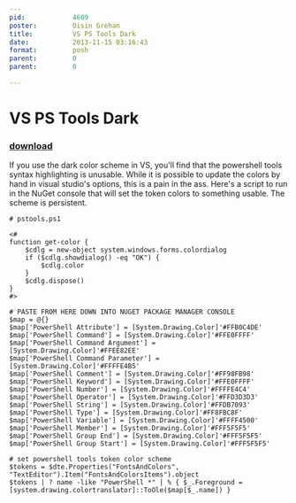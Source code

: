 ```yaml
---
pid:            4609
poster:         Oisin Grehan
title:          VS PS Tools Dark
date:           2013-11-15 03:16:43
format:         posh
parent:         0
parent:         0

---
```


# VS PS Tools Dark

### [download](4609.ps1)

If you use the dark color scheme in VS, you'll find that the powershell tools syntax highlighting is unusable. While it is possible to update the colors by hand in visual studio's options, this is a pain in the ass. Here's a script to run in the NuGet console that will set the token colors to something usable. The scheme is persistent.

```posh
# pstools.ps1

<#
function get-color {
    $cdlg = new-object system.windows.forms.colordialog
    if ($cdlg.showdialog() -eq "OK") {
        $cdlg.color
    }
    $cdlg.dispose()
}
#>

# PASTE FROM HERE DOWN INTO NUGET PACKAGE MANAGER CONSOLE
$map = @{}
$map['PowerShell Attribute'] = [System.Drawing.Color]'#FFB0C4DE'
$map['PowerShell Command'] = [System.Drawing.Color]'#FFE0FFFF'
$map['PowerShell Command Argument'] = [System.Drawing.Color]'#FFEE82EE'
$map['PowerShell Command Parameter'] = [System.Drawing.Color]'#FFFFE4B5'
$map['PowerShell Comment'] = [System.Drawing.Color]'#FF98FB98'
$map['PowerShell Keyword'] = [System.Drawing.Color]'#FFE0FFFF'
$map['PowerShell Number'] = [System.Drawing.Color]'#FFFFE4C4'
$map['PowerShell Operator'] = [System.Drawing.Color]'#FFD3D3D3'
$map['PowerShell String'] = [System.Drawing.Color]'#FFDB7093'
$map['PowerShell Type'] = [System.Drawing.Color]'#FF8FBC8F'
$map['PowerShell Variable'] = [System.Drawing.Color]'#FFFF4500'
$map['PowerShell Member'] = [System.Drawing.Color]'#FFF5F5F5'
$map['PowerShell Group End'] = [System.Drawing.Color]'#FFF5F5F5'
$map['PowerShell Group Start'] = [System.Drawing.Color]'#FFF5F5F5'

# set powershell tools token color scheme
$tokens = $dte.Properties("FontsAndColors", "TextEditor").Item("FontsAndColorsItems").object
$tokens | ? name -like "PowerShell *" | % { $_.Foreground = [system.drawing.colortranslator]::ToOle($map[$_.name]) }
```
